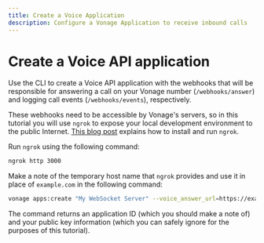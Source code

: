 ```yaml
---
title: Create a Voice Application
description: Configure a Vonage Application to receive inbound calls
---
```


# Create a Voice API application

Use the CLI to create a Voice API application with the webhooks that will be responsible for answering a call on your Vonage number (`/webhooks/answer`) and logging call events (`/webhooks/events`), respectively.

These webhooks need to be accessible by Vonage's servers, so in this tutorial you will use `ngrok` to expose your local development environment to the public Internet. [This blog post](https://www.nexmo.com/blog/2017/07/04/local-development-nexmo-ngrok-tunnel-dr/) explains how to install and run `ngrok`.

Run `ngrok` using the following command:

```sh
ngrok http 3000
```

Make a note of the temporary host name that `ngrok` provides and use it in place of `example.com` in the following command:

```sh
vonage apps:create "My WebSocket Server" --voice_answer_url=https://example.com/webhooks/answer --voice_events_url=https://example.com/webhooks/events
```

The command returns an application ID (which you should make a note of) and your public key information (which you can safely ignore for the purposes of this tutorial).